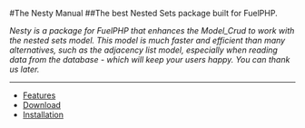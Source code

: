 #The Nesty Manual
##The best Nested Sets package built for FuelPHP.

_Nesty is a package for FuelPHP that enhances the Model_Crud to work with the nested sets model. This model is much faster and efficient than many alternatives, such as the adjacency list model, especially when reading data from the database - which will keep your users happy. You can thank us later._

----------

* [Features](#features "manual/introduction/features")
* [Download](#download "manual/introduction/download")
* [Installation](#installation "manual/introduction/installation")
